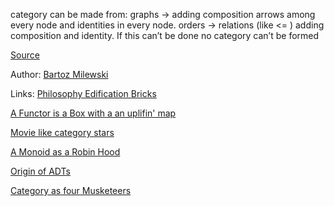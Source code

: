 category can be made from:
graphs -> adding composition arrows among every node and identities in every node.
orders -> relations (like <= ) adding composition and identity. If this can’t be done no category can’t be formed

[Source](https://www.youtube.com/watch?v=aZjhqkD6k6w&list=PLbgaMIhjbmEnaH_LTkxLI7FMa2HsnawM_&index=5)

Author: [Bartoz Milewski](../authors/bartosz_milewski.md)

Links:
[Philosophy Edification Bricks](philosophy_edification_bricks.md)

[A Functor is a Box with a an uplifin' map](a_functor_is_a_box_with_an_uplifting_map.md)

[Movie like category stars](movie_like_category_stars.md)

[A Monoid as a Robin Hood](a_monoid_as_a_robin_hood.md)

[Origin of ADTs](origin_of_ADTs.md)

[Category as four Musketeers](categories_as_four_musketeers.md)